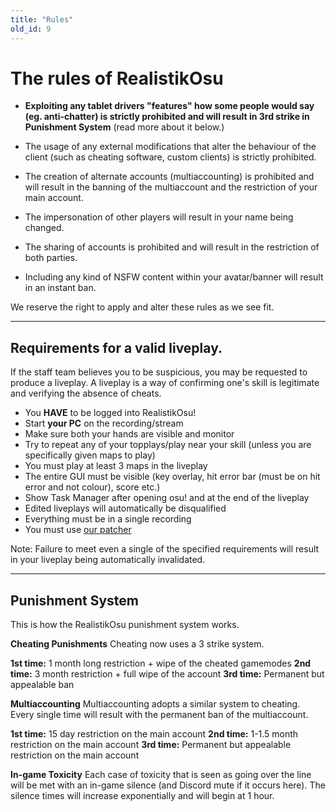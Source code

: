 ```yaml
---
title: "Rules"
old_id: 9
---
```


# The rules of RealistikOsu

- **Exploiting any tablet drivers "features" how some people would say (eg. anti-chatter) is strictly prohibited and will result in 3rd strike in Punishment System** (read more about it below.)

- The usage of any external modifications that alter the behaviour of the client (such as cheating software, custom clients) is strictly prohibited.

- The creation of alternate accounts (multiaccounting) is prohibited and will result in the banning of the multiaccount and the restriction of your main account.

- The impersonation of other players will result in your name being changed.

- The sharing of accounts is prohibited and will result in the restriction of both parties.

- Including any kind of NSFW content within your avatar/banner will result in an instant ban.

We reserve the right to apply and alter these rules as we see fit.

----------------------------------------------------

## Requirements for a valid liveplay.
If the staff team believes you to be suspicious, you may be requested to produce a liveplay. A liveplay is a way of confirming one's skill is legitimate and verifying the absence of cheats. 

- You **HAVE** to be logged into RealistikOsu! 
- Start **your PC** on the recording/stream
- Make sure both your hands are visible and monitor
- Try to repeat any of your topplays/play near your skill (unless you are specifically given maps to play)
- You must play at least 3 maps in the liveplay
- The entire GUI must be visible (key overlay, hit error bar (must be on hit error and not colour), score etc.)
- Show Task Manager after opening osu! and at the end of the liveplay
- Edited liveplays will automatically be disqualified
- Everything must be in a single recording
- You must use [our patcher](https://ussr.pl/patcher)

Note: Failure to meet even a single of the specified requirements will result in your liveplay being automatically invalidated.

----------------------------------------------------

## Punishment System
This is how the RealistikOsu punishment system works.

**Cheating Punishments**
Cheating now uses a 3 strike system.

**1st time:** 1 month long restriction + wipe of the cheated gamemodes
**2nd time:** 3 month restriction + full wipe of the account
**3rd time:** Permanent but appealable ban

**Multiaccounting**
Multiaccounting adopts a similar system to cheating. Every single time will result with the permanent ban of the multiaccount.

**1st time:** 15 day restriction on the main account
**2nd time:** 1-1.5 month restriction on the main account
**3rd time:** Permanent but appealable restriction on the main account

**In-game Toxicity**
Each case of toxicity that is seen as going  over the line will be met with an in-game silence (and Discord mute if it occurs here). The silence times will increase exponentially and will begin at 1 hour.

